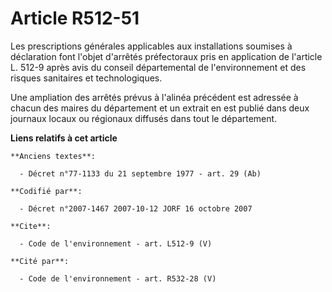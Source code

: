 # Article R512-51

Les prescriptions générales applicables aux installations soumises à déclaration font l'objet d'arrêtés préfectoraux pris en
application de l'article L. 512-9 après avis du conseil départemental de l'environnement et des risques sanitaires et
technologiques. 

Une ampliation des arrêtés prévus à l'alinéa précédent est adressée à chacun des maires du département et un extrait en est
publié dans deux journaux locaux ou régionaux diffusés dans tout le département.

**Liens relatifs à cet article**

	**Anciens textes**:

	  - Décret n°77-1133 du 21 septembre 1977 - art. 29 (Ab)

	**Codifié par**:

	  - Décret n°2007-1467 2007-10-12 JORF 16 octobre 2007

	**Cite**:

	  - Code de l'environnement - art. L512-9 (V)

	**Cité par**:

	  - Code de l'environnement - art. R532-28 (V)
